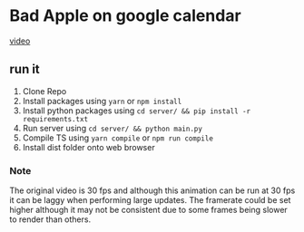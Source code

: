 # Bad Apple on google calendar

[video](https://youtu.be/YulFifQifr4)

## run it

1. Clone Repo
2. Install packages using `yarn` or `npm install`
3. Install python packages using `cd server/ && pip install -r requirements.txt`
4. Run server using `cd server/ && python main.py`
5. Compile TS using `yarn compile` or `npm run compile`
6. Install dist folder onto web browser

### Note

The original video is 30 fps and although this animation can be run at 30 fps it can be laggy when performing large updates. The framerate could be set higher although it may not be consistent due to some frames being slower to render than others.
